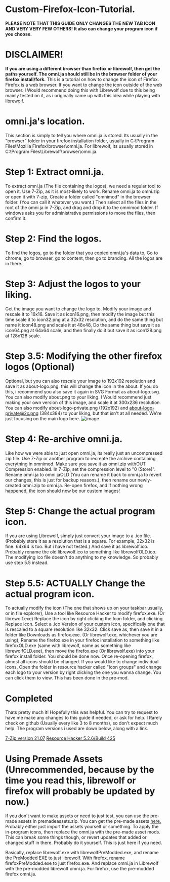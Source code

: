 # Custom-Firefox-Icon-Tutorial.
**PLEASE NOTE THAT THIS GUIDE ONLY CHANGES THE NEW TAB ICON AND VERY VERY FEW OTHERS! It also can change your program icon if you choose.**
# DISCLAIMER!
**If you are using a different browser than firefox or librewolf, then get the paths yourself. The omni.ja should still be in the browser folder of your firefox install/fork.**
This is a tutorial on how to change the icon of Firefox. Firefox is a web browser. If you want to change the icon outside of the web browser. I Would recommend doing this with Librewolf due to this being mainly tested on it, as i originally came up with this idea while playing with librewolf.

# omni.ja's location.
This section is simply to tell you where omni.ja is stored. Its usually in the "browser" folder in your firefox installation folder, usually in C:\Program Files\Mozilla Firefox\browser\omni.ja. For librewolf, its usually stored in C:\Program Files\Librewolf\browser\omni.ja.

# Step 1: Extract omni.ja.
To extract omni.ja (The file containing the logos), we need a regular tool to open it. Use 7-Zip, as it is most-likely to work. Rename omni.ja to omni.zip or open it with 7-zip, Create a folder called "omnimod" in the browser folder. (You can call it whatever you want.) Then select all the files in the root of the omni.ja in 7-Zip, and drag and drop it to the omnimod folder. If windows asks you for administrative permissions to move the files, then confirm it.

# Step 2: Find the logos.
To find the logos, go to the folder that you copied omni.ja's data to, Go to chrome, go to browser, go to content, then go to branding. All the logos are in there.

# Step 3: Adjust the logos to your liking.
Get the image you want to change the logo to. Modify your image and rescale it to 16x16. Save it as icon16.png, then modify the image but this time scale it to icon32.png at a 32x32 resolution, and do the same thing but name it icon48.png and scale it at 48x48, Do the same thing but save it as icon64.png at 64x64 scale, and then finally do it but save it as icon128.png at 128x128 scale.

# Step 3.5: Modifying the other firefox logos (Optional)
Optional, but you can also rescale your image to 192x192 resolution and save it as about-logo.png, this will change the icon in the about. If you do this, i recommend you also save it again in SVG Format as about-logo.svg. You can also modify about.png to your liking. I Would recommend just making your own version of this image, and scale it at 300x236 resolution. You can also modify about-logo-private.png (192x192) and about-logo-private@2x.png (384x384) to your liking, but that isn't at all needed. We're just focusing on the main logo here.
![image](https://github.com/user-attachments/assets/dab4ccbb-73bc-4b28-8356-a4ecda15404f)

# Step 4: Re-archive omni.ja.
Like how we were able to just open omni.ja, its really just an uncompressed zip file. Use 7-Zip or another program to recreate the archive containing everything in omnimod. Make sure you save it as omni.zip withOUT Compression enabled. In 7-Zip, set the compression level to "0 (Store)". Rename omni.ja to omni.jaOLD (You can rename it back to omni.ja to revert our changes, this is just for backup reasons.), then rename our newly-created omni.zip to omni.ja. Re-open firefox, and if nothing wrong happened, the icon should now be our custom images!

# Step 5: Change the actual program icon.
If you are using Librewolf, simply just convert your image to a .ico file. (Probably store it as a resolution that is a square. For example, 32x32 is fine. 64x64 is too. But i have not tested.) And save it as librewolf.ico. Probably rename the old librewolf.ico to something like librewolfOLD.ico. The modifying ico file doesn't do anything to my knowledge. So probably use step 5.5 instead.

# Step 5.5: ACTUALLY Change the actual program icon.
To actually modify the icon (The one that shows up on your taskbar usually, or in file explorer), Use a tool like Resource Hacker to modify firefox.exe. (Or librewolf.exe) Replace the icon by right clicking the Icon folder, and clicking Replace icon. Select a .ico Version of your custom icon, specifically one that is rescaled to a square resolution like 32x32. Click save as, then save it in a folder like Downloads as firefox.exe. (Or librewolf.exe, whichever you are using), Rename the firefox.exe in your firefox installation to something like firefoxOLD.exe (same with librewolf, name as something like librewolfOLD.exe), then move the firefox.exe (Or librewolf.exe) into your firefox install folder. You should be done now. Once re-opening firefox, almost all icons should be changed.
If you would like to change individual icons, Open the folder in resource hacker called "Icon groups" and change each logo to your version by right clicking the one you wanna change. You can click them to view. This has been done in the pre-mod.

# Completed
Thats pretty much it! Hopefully this was helpful. You can try to request to have me make any changes to this guide if needed, or ask for help. I Rarely check on github (Usually every like 3 to 8 months), so don't expect much help. The program versions i used are down below, along with a link.

[7-Zip version 21.07](https://github.com/Breelandthecat/Custom-Firefox-Icon-Tutorial/blob/main/7z2107-x64.msi)
[Resource Hacker 5.2.6/Build 425](https://github.com/Breelandthecat/Custom-Firefox-Icon-Tutorial/blob/main/reshacker_setup.exe)

# Using Premade Assets (Unrecommended, because by the time you read this, librewolf or firefox will probably be updated by now.)
If you don't want to make assets or need to just test, you can use the pre-made assets in premadeassets.zip. You can get the pre-made assets [here.](https://github.com/Breelandthecat/Custom-Firefox-Icon-Tutorial/blob/main/premadeassets.zip) Probably either just import the assets yourself or something. To apply the in-program icons, then replace the omni.ja with the pre-made asset mods. This can break some things though, or revert updates that added or changed stuff in there. Probably do it yourself. This is just here if you need.

Basically, replace librewolf.exe with librewolfPreModded.exe, and rename the PreModded EXE to just librewolf. With firefox, rename firefoxPreModded.exe to just firefox.exe. And replace omni.ja in Librewolf with the pre-modded librewolf omni.ja. For firefox, use the pre-modded firefox omni.ja.
